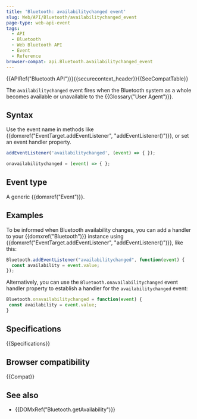 ```yaml
---
title: 'Bluetooth: availabilitychanged event'
slug: Web/API/Bluetooth/availabilitychanged_event
page-type: web-api-event
tags:
  - API
  - Bluetooth
  - Web Bluetooth API
  - Event
  - Reference
browser-compat: api.Bluetooth.availabilitychanged_event
---
```

{{APIRef("Bluetooth API")}}{{securecontext_header}}{{SeeCompatTable}}

The `availabilitychanged` event fires when the Bluetooth system as a whole becomes available or unavailable to the {{Glossary("User Agent")}}.

## Syntax

Use the event name in methods like {{domxref("EventTarget.addEventListener", "addEventListener()")}}, or set an event handler property.

```js
addEventListener('availabilitychanged', (event) => { });

onavailabilitychanged = (event) => { };
```

## Event type

A generic {{domxref("Event")}}.

## Examples

To be informed when Bluetooth availability changes, you can add a handler to your {{domxref("Bluetooth")}} instance using {{domxref("EventTarget.addEventListener", "addEventListener()")}}, like this:

```js
Bluetooth.addEventListener("availabilitychanged", function(event) {
  const availability = event.value;
});
```

Alternatively, you can use the `Bluetooth.onavailabilitychanged` event handler property to establish a handler for the `availabilitychanged` event:

```js
Bluetooth.onavailabilitychanged = function(event) {
 const availability = event.value;
}
```

## Specifications

{{Specifications}}

## Browser compatibility

{{Compat}}

## See also

- {{DOMxRef("Bluetooth.getAvailability")}}

